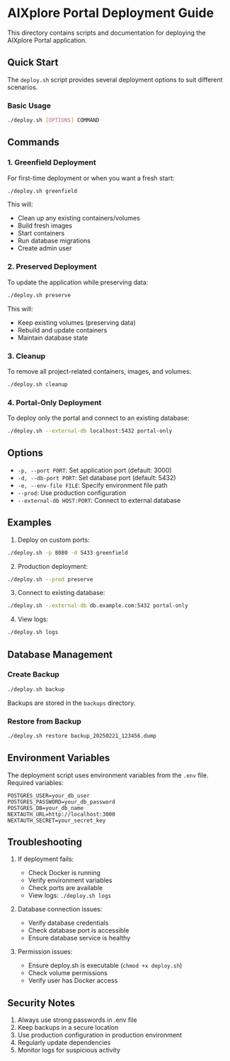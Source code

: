# AIXplore Portal Deployment Guide

This directory contains scripts and documentation for deploying the AIXplore Portal application.

## Quick Start

The `deploy.sh` script provides several deployment options to suit different scenarios.

### Basic Usage

```bash
./deploy.sh [OPTIONS] COMMAND
```

## Commands

### 1. Greenfield Deployment
For first-time deployment or when you want a fresh start:
```bash
./deploy.sh greenfield
```
This will:
- Clean up any existing containers/volumes
- Build fresh images
- Start containers
- Run database migrations
- Create admin user

### 2. Preserved Deployment
To update the application while preserving data:
```bash
./deploy.sh preserve
```
This will:
- Keep existing volumes (preserving data)
- Rebuild and update containers
- Maintain database state

### 3. Cleanup
To remove all project-related containers, images, and volumes:
```bash
./deploy.sh cleanup
```

### 4. Portal-Only Deployment
To deploy only the portal and connect to an existing database:
```bash
./deploy.sh --external-db localhost:5432 portal-only
```

## Options

- `-p, --port PORT`: Set application port (default: 3000)
- `-d, --db-port PORT`: Set database port (default: 5432)
- `-e, --env-file FILE`: Specify environment file path
- `--prod`: Use production configuration
- `--external-db HOST:PORT`: Connect to external database

## Examples

1. Deploy on custom ports:
```bash
./deploy.sh -p 8080 -d 5433 greenfield
```

2. Production deployment:
```bash
./deploy.sh --prod preserve
```

3. Connect to existing database:
```bash
./deploy.sh --external-db db.example.com:5432 portal-only
```

4. View logs:
```bash
./deploy.sh logs
```

## Database Management

### Create Backup
```bash
./deploy.sh backup
```
Backups are stored in the `backups` directory.

### Restore from Backup
```bash
./deploy.sh restore backup_20250221_123456.dump
```

## Environment Variables

The deployment script uses environment variables from the `.env` file. Required variables:

```env
POSTGRES_USER=your_db_user
POSTGRES_PASSWORD=your_db_password
POSTGRES_DB=your_db_name
NEXTAUTH_URL=http://localhost:3000
NEXTAUTH_SECRET=your_secret_key
```

## Troubleshooting

1. If deployment fails:
   - Check Docker is running
   - Verify environment variables
   - Check ports are available
   - View logs: `./deploy.sh logs`

2. Database connection issues:
   - Verify database credentials
   - Check database port is accessible
   - Ensure database service is healthy

3. Permission issues:
   - Ensure deploy.sh is executable (`chmod +x deploy.sh`)
   - Check volume permissions
   - Verify user has Docker access

## Security Notes

1. Always use strong passwords in .env file
2. Keep backups in a secure location
3. Use production configuration in production environment
4. Regularly update dependencies
5. Monitor logs for suspicious activity